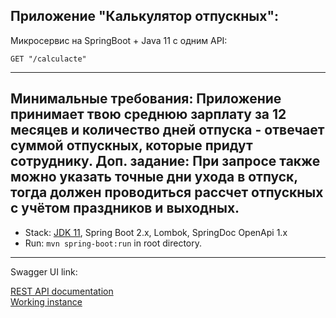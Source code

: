 ##  Приложение "Калькулятор отпускных":

Микросервис на SpringBoot + Java 11 c одним API:
```
GET "/calculacte"
```


-----------------------------
Минимальные требования: Приложение принимает твою среднюю зарплату за 12 месяцев и количество дней отпуска - отвечает суммой отпускных, которые придут сотруднику.
Доп. задание: При запросе также можно указать точные дни ухода в отпуск, тогда должен проводиться рассчет отпускных с учётом праздников и выходных.
-------------------------------------------------------------
- Stack: [JDK 11](http://jdk.java.net/11/), Spring Boot 2.x, Lombok, SpringDoc OpenApi 1.x 
- Run: `mvn spring-boot:run` in root directory.
-----------------------------------------------------

Swagger UI link:

[REST API documentation](http://localhost:8080/)  
[Working instance](http://http://neoflex.petrtitov.com/)  


